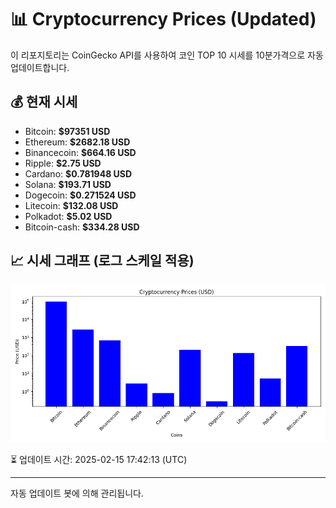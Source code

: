 
# 📊 Cryptocurrency Prices (Updated)

이 리포지토리는 CoinGecko API를 사용하여 코인 TOP 10 시세를 10분가격으로 자동 업데이트합니다.

## 💰 현재 시세
- Bitcoin: **$97351 USD**
- Ethereum: **$2682.18 USD**
- Binancecoin: **$664.16 USD**
- Ripple: **$2.75 USD**
- Cardano: **$0.781948 USD**
- Solana: **$193.71 USD**
- Dogecoin: **$0.271524 USD**
- Litecoin: **$132.08 USD**
- Polkadot: **$5.02 USD**
- Bitcoin-cash: **$334.28 USD**

## 📈 시세 그래프 (로그 스케일 적용)
![Crypto Prices](crypto_prices.png)

⏳ 업데이트 시간: 2025-02-15 17:42:13 (UTC)

---
자동 업데이트 봇에 의해 관리됩니다.
